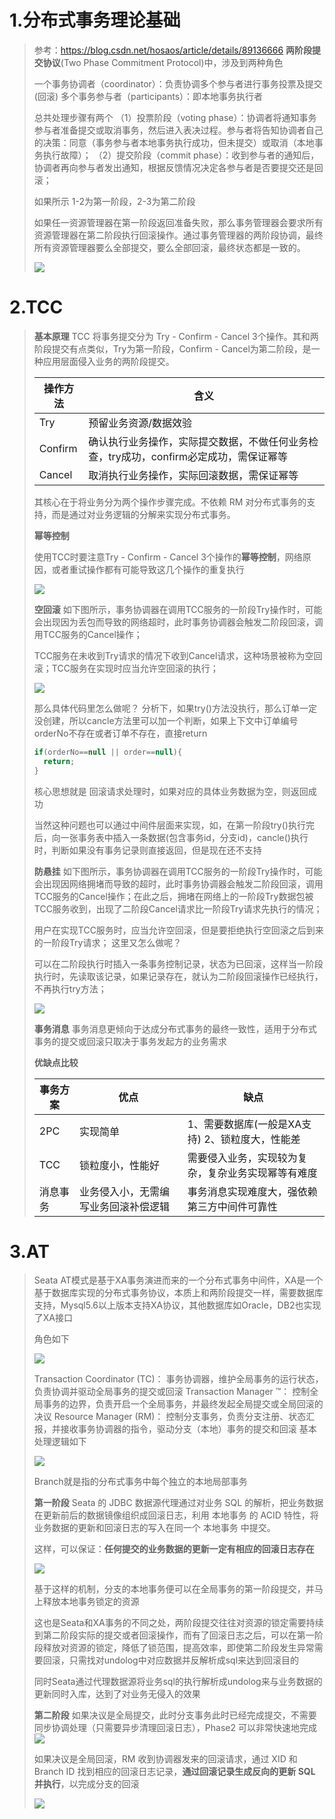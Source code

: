 # 1.分布式事务理论基础

> 参考：https://blog.csdn.net/hosaos/article/details/89136666
> **两阶段提交协议**(Two Phase Commitment Protocol)中，涉及到两种角色
>
> 一个事务协调者（coordinator）：负责协调多个参与者进行事务投票及提交(回滚)
> 多个事务参与者（participants）：即本地事务执行者
>
> 总共处理步骤有两个
> （1）投票阶段（voting phase）：协调者将通知事务参与者准备提交或取消事务，然后进入表决过程。参与者将告知协调者自己的决策：同意（事务参与者本地事务执行成功，但未提交）或取消（本地事务执行故障）；
> （2）提交阶段（commit phase）：收到参与者的通知后，协调者再向参与者发出通知，根据反馈情况决定各参与者是否要提交还是回滚；
>
> 如果所示 1-2为第一阶段，2-3为第二阶段
>
> 如果任一资源管理器在第一阶段返回准备失败，那么事务管理器会要求所有资源管理器在第二阶段执行回滚操作。通过事务管理器的两阶段协调，最终所有资源管理器要么全部提交，要么全部回滚，最终状态都是一致的。
>
> ![](https://document-store.oss-cn-shenzhen.aliyuncs.com/dt_20191020102003.png?Expires=1603074003&OSSAccessKeyId=LTAIl4SxXuRjoq2z&Signature=6J%2Bh20BGJzNIUNx8CnmLAtoM2lI%3D)

# 2.TCC

> **基本原理**
> TCC 将事务提交分为 Try - Confirm - Cancel 3个操作。其和两阶段提交有点类似，Try为第一阶段，Confirm - Cancel为第二阶段，是一种应用层面侵入业务的两阶段提交。
>
> | 操作方法 | 含义                                                         |
> | -------- | ------------------------------------------------------------ |
> | Try      | 预留业务资源/数据效验                                        |
> | Confirm  | 确认执行业务操作，实际提交数据，不做任何业务检查，try成功，confirm必定成功，需保证幂等 |
> | Cancel   | 取消执行业务操作，实际回滚数据，需保证幂等                   |
>
> 其核心在于将业务分为两个操作步骤完成。不依赖 RM 对分布式事务的支持，而是通过对业务逻辑的分解来实现分布式事务。
>
> **幂等控制**
>
> 使用TCC时要注意Try - Confirm - Cancel 3个操作的**幂等控制**，网络原因，或者重试操作都有可能导致这几个操作的重复执行
>
> ![](https://document-store.oss-cn-shenzhen.aliyuncs.com/md_20191020102548.png?Expires=1603074348&OSSAccessKeyId=LTAIl4SxXuRjoq2z&Signature=lEr7TtGZ%2F73DFjqcqPiWyF%2FIl1M%3D)
>
> **空回滚**
> 如下图所示，事务协调器在调用TCC服务的一阶段Try操作时，可能会出现因为丢包而导致的网络超时，此时事务协调器会触发二阶段回滚，调用TCC服务的Cancel操作；
>
> TCC服务在未收到Try请求的情况下收到Cancel请求，这种场景被称为空回滚；TCC服务在实现时应当允许空回滚的执行；
>
> ![](https://document-store.oss-cn-shenzhen.aliyuncs.com/callback_null_20191020102619.png?Expires=1603074379&OSSAccessKeyId=LTAIl4SxXuRjoq2z&Signature=v6%2FJ7B1ovXIgxWta%2BRM%2FswqlOw0%3D)
>
> 那么具体代码里怎么做呢？
> 分析下，如果try()方法没执行，那么订单一定没创建，所以cancle方法里可以加一个判断，如果上下文中订单编号orderNo不存在或者订单不存在，直接return
>
> ```java
> if(orderNo==null || order==null){
> 	return;
> }
> ```
>
> 核心思想就是 回滚请求处理时，如果对应的具体业务数据为空，则返回成功
>
> 当然这种问题也可以通过中间件层面来实现，如，在第一阶段try()执行完后，向一张事务表中插入一条数据(包含事务id，分支id)，cancle()执行时，判断如果没有事务记录则直接返回，但是现在还不支持
>
> **防悬挂**
> 如下图所示，事务协调器在调用TCC服务的一阶段Try操作时，可能会出现因网络拥堵而导致的超时，此时事务协调器会触发二阶段回滚，调用TCC服务的Cancel操作；在此之后，拥堵在网络上的一阶段Try数据包被TCC服务收到，出现了二阶段Cancel请求比一阶段Try请求先执行的情况；
>
> 用户在实现TCC服务时，应当允许空回滚，但是要拒绝执行空回滚之后到来的一阶段Try请求；
> 这里又怎么做呢？
>
> 可以在二阶段执行时插入一条事务控制记录，状态为已回滚，这样当一阶段执行时，先读取该记录，如果记录存在，就认为二阶段回滚操作已经执行，不再执行try方法；
>
> ![](https://document-store.oss-cn-shenzhen.aliyuncs.com/fxg_20191020102807.png?Expires=1603074487&OSSAccessKeyId=LTAIl4SxXuRjoq2z&Signature=IFdRV8l53TlIDp0EgKkyhfmJhrk%3D)
>
> **事务消息**
> 事务消息更倾向于达成分布式事务的最终一致性，适用于分布式事务的提交或回滚只取决于事务发起方的业务需求
> 
> 
>
> **优缺点比较**
>
> | **事务方案** | **优点**                             | **缺点**                                           |
> | ------------ | ------------------------------------ | -------------------------------------------------- |
> | 2PC          | 实现简单                             | 1、需要数据库(一般是XA支持) 2、锁粒度大，性能差    |
> | TCC          | 锁粒度小，性能好                     | 需要侵入业务，实现较为复杂，复杂业务实现幂等有难度 |
> | 消息事务     | 业务侵入小，无需编写业务回滚补偿逻辑 | 事务消息实现难度大，强依赖第三方中间件可靠性       |
>
> 

# 3.AT

> Seata AT模式是基于XA事务演进而来的一个分布式事务中间件，XA是一个基于数据库实现的分布式事务协议，本质上和两阶段提交一样，需要数据库支持，Mysql5.6以上版本支持XA协议，其他数据库如Oracle，DB2也实现了XA接口
>
> 角色如下
>
> ![](https://document-store.oss-cn-shenzhen.aliyuncs.com/at_tm_20191020105125.png?Expires=1603075885&OSSAccessKeyId=LTAIl4SxXuRjoq2z&Signature=c%2FvoQplJan7JX0pOseryBVztTWc%3D)
>
> Transaction Coordinator (TC)： 事务协调器，维护全局事务的运行状态，负责协调并驱动全局事务的提交或回滚
> Transaction Manager ™： 控制全局事务的边界，负责开启一个全局事务，并最终发起全局提交或全局回滚的决议
> Resource Manager (RM)： 控制分支事务，负责分支注册、状态汇报，并接收事务协调器的指令，驱动分支（本地）事务的提交和回滚
> 基本处理逻辑如下
>
> ![](https://document-store.oss-cn-shenzhen.aliyuncs.com/branch_20191020105501.png?Expires=1603076101&OSSAccessKeyId=LTAIl4SxXuRjoq2z&Signature=kBXzkwQ7Xqkq1TcxeKOd3KPMbvc%3D)
>
> Branch就是指的分布式事务中每个独立的本地局部事务
>
> **第一阶段**
> Seata 的 JDBC 数据源代理通过对业务 SQL 的解析，把业务数据在更新前后的数据镜像组织成回滚日志，利用 本地事务 的 ACID 特性，将业务数据的更新和回滚日志的写入在同一个 本地事务 中提交。
>
> 这样，可以保证：**任何提交的业务数据的更新一定有相应的回滚日志存在**
>
> ![](https://document-store.oss-cn-shenzhen.aliyuncs.com/one_20191020105354.png?Expires=1603076034&OSSAccessKeyId=LTAIl4SxXuRjoq2z&Signature=gdR7asmiA1ROWMQlmBPH1P9WIUc%3D)
>
> 基于这样的机制，分支的本地事务便可以在全局事务的第一阶段提交，并马上释放本地事务锁定的资源
>
> 这也是Seata和XA事务的不同之处，两阶段提交往往对资源的锁定需要持续到第二阶段实际的提交或者回滚操作，而有了回滚日志之后，可以在第一阶段释放对资源的锁定，降低了锁范围，提高效率，即使第二阶段发生异常需要回滚，只需找对undolog中对应数据并反解析成sql来达到回滚目的
>
> 同时Seata通过代理数据源将业务sql的执行解析成undolog来与业务数据的更新同时入库，达到了对业务无侵入的效果
>
> **第二阶段**
> 如果决议是全局提交，此时分支事务此时已经完成提交，不需要同步协调处理（只需要异步清理回滚日志），Phase2 可以非常快速地完成
> ![](https://document-store.oss-cn-shenzhen.aliyuncs.com/two1_20191020105605.png?Expires=1603076165&OSSAccessKeyId=LTAIl4SxXuRjoq2z&Signature=LLizQukPtjsgJCY9Y7CKhobTCwU%3D)
>
> 如果决议是全局回滚，RM 收到协调器发来的回滚请求，通过 XID 和 Branch ID 找到相应的回滚日志记录，**通过回滚记录生成反向的更新 SQL 并执行**，以完成分支的回滚
>
> ![](https://document-store.oss-cn-shenzhen.aliyuncs.com/two2_20191020105619.png?Expires=1603076179&OSSAccessKeyId=LTAIl4SxXuRjoq2z&Signature=hoUK3%2BXVlUirrxxU1pQwjRnp5e8%3D)

